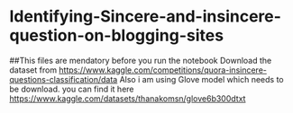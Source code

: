 # Identifying-Sincere-and-insincere-question-on-blogging-sites
 ##This files are mendatory before you run the notebook
Download the dataset from https://www.kaggle.com/competitions/quora-insincere-questions-classification/data
Also i am using Glove model which needs to be download. you can find it here https://www.kaggle.com/datasets/thanakomsn/glove6b300dtxt

